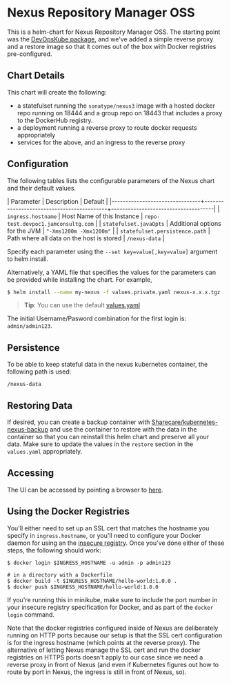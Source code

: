 # Nexus Repository Manager OSS

This is a helm-chart for Nexus Repository Manager OSS. The starting
point was the [DevOpsKube package][], and we've added a simple reverse
proxy and a restore image so that it comes out of the box with Docker
registries pre-configured.

## Chart Details

This chart will create the following:

- a statefulset running the `sonatype/nexus3` image with a hosted
  docker repo running on 18444 and a group repo on 18443 that includes
  a proxy to the DockerHub registry.
- a deployment running a reverse proxy to route docker requests
  appropriately
- services for the above, and an ingress to the reverse proxy

## Configuration

The following tables lists the configurable parameters of the Nexus
chart and their default values.

| Parameter                      | Description                               | Default                             |
|--------------------------------+-------------------------------------------+-------------------------------------|
| `ingress.hostname`             | Host Name of this Instance                | `repo-test.devpoc1.jamconsultg.com` |
| `statefulset.javaOpts`         | Additional options for the JVM            | `"-Xms1200m -Xmx1200m"`             |
| `statefulset.persistence.path` | Path where all data on the host is stored | `/nexus-data`                       |

Specify each parameter using the `--set key=value[,key=value]`
argument to helm install.

Alternatively, a YAML file that specifies the values for the
parameters can be provided while installing the chart. For example,

```bash
$ helm install --name my-nexus -f values.private.yaml nexus-x.x.x.tgz
```

> **Tip**: You can use the default [values.yaml](values.yaml)

The initial Username/Pasword combination for the first login is:
`admin/admin123`.

## Persistence

To be able to keep stateful data in the nexus kubernetes container,
the following path is used:

```
/nexus-data
```

## Restoring Data

If desired, you can create a backup container with
[Sharecare/kubernetes-nexus-backup][backup] and use the container to
restore with the data in the container so that you can reinstall this
helm chart and preserve all your data. Make sure to update the values
in the `restore` section in the `values.yaml` appropriately.

## Accessing

The UI can be accessed by pointing a browser to [here][].

## Using the Docker Registries

You'll either need to set up an SSL cert that matches the hostname you
specify in `ingress.hostname`, or you'll need to configure your Docker
daemon for using an the [insecure registry][]. Once you've done either
of these steps, the following should work:

```
$ docker login $INGRESS_HOSTNAME -u admin -p admin123

# in a directory with a Dockerfile
$ docker build -t $INGRESS_HOSTNAME/hello-world:1.0.0 .
$ docker push $INGRESS_HOSTNAME/hello-world:1.0.0
```

If you're running this in minikube, make sure to include the port
number in your insecure registry specification for Docker, and as part
of the `docker login` command.

Note that the docker registries configured inside of Nexus are
deliberately running on HTTP ports because our setup is that the SSL
cert configuration is for the ingress hostname (which points at the
reverse proxy). The alternative of letting Nexus manage the SSL cert
and run the docker registries on HTTPS ports doesn't apply to our case
since we need a reverse proxy in front of Nexus (and even if
Kubernetes figures out how to route by port in Nexus, the ingress is
still in front of Nexus, so).

[nexus3]: https://hub.docker.com/r/sonatype/nexus3/
[DevOpsKube package]: https://github.com/devopskube/devopskube/tree/master/charts/nexus
[here]: http://repo.devpoc1.jamconsultg.com/nexus
[backup]: https://github.com/Sharecare/kubernetes-nexus-backup
[insecure registry]: https://docs.docker.com/registry/insecure/
